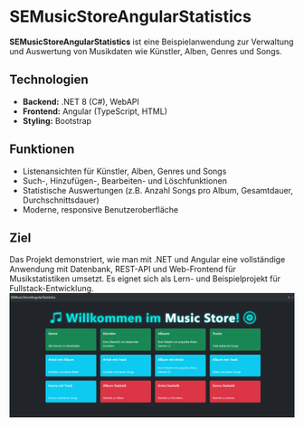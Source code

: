 # SEMusicStoreAngularStatistics

**SEMusicStoreAngularStatistics** ist eine Beispielanwendung zur Verwaltung und Auswertung von Musikdaten wie Künstler, Alben, Genres und Songs.

## Technologien

- **Backend:** .NET 8 (C#), WebAPI
- **Frontend:** Angular (TypeScript, HTML)
- **Styling:** Bootstrap

## Funktionen

- Listenansichten für Künstler, Alben, Genres und Songs
- Such-, Hinzufügen-, Bearbeiten- und Löschfunktionen
- Statistische Auswertungen (z.B. Anzahl Songs pro Album, Gesamtdauer, Durchschnittsdauer)
- Moderne, responsive Benutzeroberfläche

## Ziel

Das Projekt demonstriert, wie man mit .NET und Angular eine vollständige Anwendung mit Datenbank, REST-API und Web-Frontend für Musikstatistiken umsetzt. Es eignet sich als Lern- und Beispielprojekt für Fullstack-Entwicklung.
![Beschreibung des Bildes](Preview)


